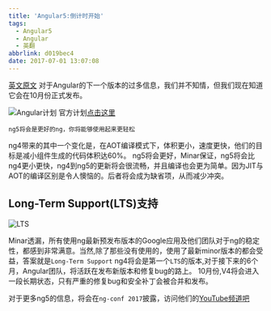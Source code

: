 ```yaml
---
title: 'Angular5:倒计时开始'
tags:
  - Angular5
  - Angular
  - 英翻
abbrlink: d019bec4
date: 2017-07-01 13:07:08
---
```


[英文原文](https://jaxenter.com/road-to-angular-5-133253.html)
对于Angular的下一个版本的过多信息，我们并不知情，但我们现在知道它会在10月份正式发布。

![Angular计划](http://or0g12e5e.bkt.clouddn.com/QQ20170701-131026@2x.png)
官方计划[点击这里](https://github.com/angular/angular/blob/master/docs/RELEASE_SCHEDULE.md)

```
ng5将会是更好的ng，你将能够使用起来更轻松
```
ng4带来的其中一个变化是，在AOT编译模式下，体积更小，速度更快，他们的目标是减小组件生成的代码体积达60%。
ng5将会更好，Minar保证，ng5将会比ng4更小更快，ng4到ng5的更新将会很流畅，并且编译也会更为简单。因为JIT与AOT的编译区别是令人懊恼的。后者将会成为缺省项，从而减少冲突。

## Long-Term Support(LTS)支持

![LTS](http://or0g12e5e.bkt.clouddn.com/long-term-supported.png)

Minar透漏，所有使用ng最新预发布版本的Google应用及他们团队对于ng的稳定性，都感到非常满意。当然,除了那些没有使用的，使用了最新minor版本的都会受益，答案就是`Long-Term Support`
ng4将会是第一个`LTS`的版本,对于接下来的6个月，Angular团队，将活跃在发布新版本和修复bug的路上。
10月份,V4将会进入一段长期状态，只有严重的修复bug和安全补丁会被合并和发布。

对于更多ng5的信息，将会在`ng-conf 2017`披露，访问他们的[YouTube频道吧](https://www.youtube.com/playlist?list=PLOETEcp3DkCoS_2cW205cfRGl-Xp5jw4K)